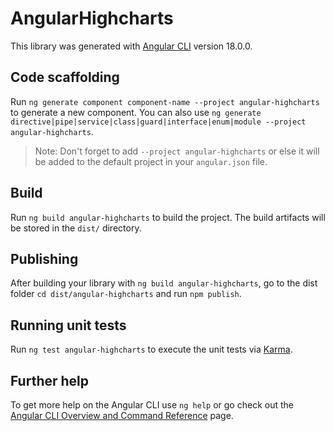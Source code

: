 # AngularHighcharts

This library was generated with [Angular CLI](https://github.com/angular/angular-cli) version 18.0.0.

## Code scaffolding

Run `ng generate component component-name --project angular-highcharts` to generate a new component. You can also use `ng generate directive|pipe|service|class|guard|interface|enum|module --project angular-highcharts`.

> Note: Don't forget to add `--project angular-highcharts` or else it will be added to the default project in your `angular.json` file.

## Build

Run `ng build angular-highcharts` to build the project. The build artifacts will be stored in the `dist/` directory.

## Publishing

After building your library with `ng build angular-highcharts`, go to the dist folder `cd dist/angular-highcharts` and run `npm publish`.

## Running unit tests

Run `ng test angular-highcharts` to execute the unit tests via [Karma](https://karma-runner.github.io).

## Further help

To get more help on the Angular CLI use `ng help` or go check out the [Angular CLI Overview and Command Reference](https://angular.io/cli) page.
